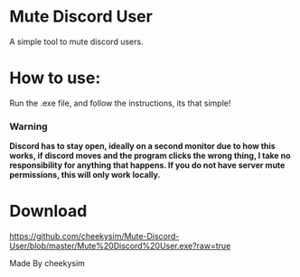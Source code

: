 # Mute Discord User

A simple tool to mute discord users.

# How to use:
Run the .exe file, and follow the instructions, its that simple!
### Warning
**Discord has to stay open, ideally on a second monitor due to how this works, if discord moves and the program clicks the wrong thing, I take no responsibility for anything that happens. If you do not have server mute permissions, this will only work locally.**

# Download

https://github.com/cheekysim/Mute-Discord-User/blob/master/Mute%20Discord%20User.exe?raw=true


Made By cheekysim
